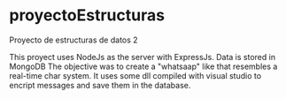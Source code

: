 # proyectoEstructuras
Proyecto de estructuras de datos 2

This proyect uses NodeJs as the server with ExpressJs. Data is stored in MongoDB
The objective was to create a "whatsaap" like that resembles a real-time char system.
It uses some dll compiled with visual studio to encript messages and save them in the database.
